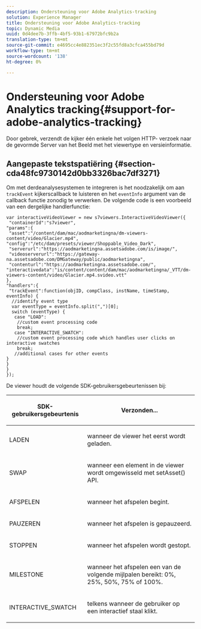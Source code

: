 ```yaml
---
description: Ondersteuning voor Adobe Analytics-tracking
solution: Experience Manager
title: Ondersteuning voor Adobe Analytics-tracking
topic: Dynamic Media
uuid: 0d4dee7b-3ffb-4bf5-93b1-67972bfc9b2a
translation-type: tm+mt
source-git-commit: e4695cc4e882351ec3f2c55fd8a3cfca455bd79d
workflow-type: tm+mt
source-wordcount: '138'
ht-degree: 0%

---
```



# Ondersteuning voor Adobe Analytics tracking{#support-for-adobe-analytics-tracking}

Door gebrek, verzendt de kijker één enkele het volgen HTTP- verzoek naar de gevormde Server van het Beeld met het viewertype en versieinformatie.

## Aangepaste tekstspatiëring {#section-cda48fc9730142d0bb3326bac7df3271}

Om met derdeanalysesystemen te integreren is het noodzakelijk om aan `trackEvent` kijkerscallback te luisteren en het `eventInfo` argument van de callback functie zonodig te verwerken. De volgende code is een voorbeeld van een dergelijke handlerfunctie:

```
var interactiveVideoViewer = new s7viewers.InteractiveVideoViewer({ 
 "containerId":"s7viewer", 
"params":{ 
 "asset":"/content/dam/mac/aodmarketingna/dm-viewers-content/video/Glacier.mp4", 
"config":"/etc/dam/presets/viewer/Shoppable_Video_Dark", 
 "serverurl":"https://aodmarketingna.assetsadobe.com/is/image/", 
 "videoserverurl":"https://gateway-na.assetsadobe.com/DMGateway/public/aodmarketingna", 
 "contenturl":"https://aodmarketingna.assetsadobe.com/", 
"interactivedata":"is/content/content/dam/mac/aodmarketingna/_VTT/dm-viewers-content/video/Glacier.mp4.svideo.vtt" 
}, 
"handlers":{ 
 "trackEvent":function(objID, compClass, instName, timeStamp, eventInfo) { 
  //identify event type 
  var eventType = eventInfo.split(",")[0]; 
  switch (eventType) { 
   case "LOAD": 
    //custom event processing code 
    break; 
   case "INTERACTIVE_SWATCH": 
    //custom event processing code which handles user clicks on interactive swatches 
    break; 
   //additional cases for other events 
} 
} 
} 
});
```

De viewer houdt de volgende SDK-gebruikersgebeurtenissen bij:

<table id="table_5D090E6614974D968E1A93B5727D859C"> 
 <thead> 
  <tr> 
   <th colname="col1" class="entry"> <p>SDK-gebruikersgebeurtenis </p> </th> 
   <th colname="col2" class="entry"> <p>Verzonden... </p> </th> 
  </tr> 
 </thead>
 <tbody> 
  <tr> 
   <td colname="col1"> <p> <span class="codeph"> LADEN  </span> </p> </td> 
   <td colname="col2"> <p>wanneer de viewer het eerst wordt geladen. </p> </td> 
  </tr> 
  <tr> 
   <td colname="col1"> <p> <span class="codeph"> SWAP  </span> </p> </td> 
   <td colname="col2"> <p>wanneer een element in de viewer wordt omgewisseld met <span class="codeph"> setAsset() </span> API. </p> </td> 
  </tr> 
  <tr> 
   <td colname="col1"> <p> <span class="codeph"> AFSPELEN  </span> </p> </td> 
   <td colname="col2"> <p>wanneer het afspelen begint. </p> </td> 
  </tr> 
  <tr> 
   <td colname="col1"> <p> <span class="codeph"> PAUZEREN  </span> </p> </td> 
   <td colname="col2"> <p>wanneer het afspelen is gepauzeerd. </p> </td> 
  </tr> 
  <tr> 
   <td colname="col1"> <p> <span class="codeph"> STOPPEN  </span> </p> </td> 
   <td colname="col2"> <p>wanneer het afspelen wordt gestopt. </p> </td> 
  </tr> 
  <tr> 
   <td colname="col1"> <p> <span class="codeph"> MILESTONE  </span> </p> </td> 
   <td colname="col2"> <p>wanneer het afspelen een van de volgende mijlpalen bereikt: 0%, 25%, 50%, 75% of 100%. </p> </td> 
  </tr> 
  <tr> 
   <td colname="col1"> <p> <span class="codeph"> INTERACTIVE_SWATCH  </span> </p> </td> 
   <td colname="col2"> <p>telkens wanneer de gebruiker op een interactief staal klikt. </p> </td> 
  </tr> 
 </tbody> 
</table>

